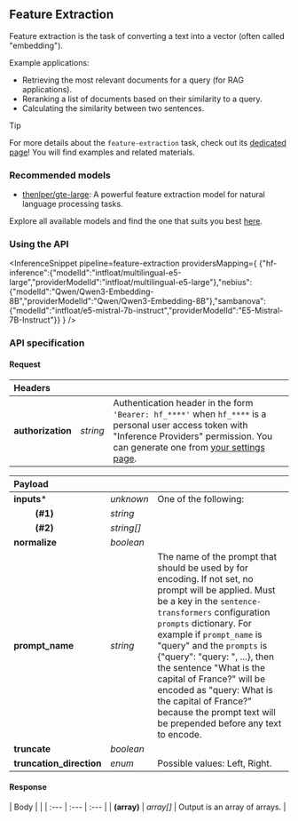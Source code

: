 <!---
This markdown file has been generated from a script. Please do not edit it directly.
For more details, check out:
- the `generate.ts` script: https://github.com/huggingface/hub-docs/blob/main/scripts/inference-providers/scripts/generate.ts
- the task template defining the sections in the page: https://github.com/huggingface/hub-docs/tree/main/scripts/inference-providers/templates/task/feature-extraction.handlebars
- the input jsonschema specifications used to generate the input markdown table: https://github.com/huggingface/huggingface.js/blob/main/packages/tasks/src/tasks/feature-extraction/spec/input.json
- the output jsonschema specifications used to generate the output markdown table: https://github.com/huggingface/huggingface.js/blob/main/packages/tasks/src/tasks/feature-extraction/spec/output.json
- the snippets used to generate the example:
  - curl: https://github.com/huggingface/huggingface.js/blob/main/packages/tasks/src/snippets/curl.ts
  - python: https://github.com/huggingface/huggingface.js/blob/main/packages/tasks/src/snippets/python.ts
  - javascript: https://github.com/huggingface/huggingface.js/blob/main/packages/tasks/src/snippets/js.ts
- the "tasks" content for recommended models: https://huggingface.co/api/tasks
--->

## Feature Extraction

Feature extraction is the task of converting a text into a vector (often called "embedding").

Example applications:
* Retrieving the most relevant documents for a query (for RAG applications).
* Reranking a list of documents based on their similarity to a query.
* Calculating the similarity between two sentences.

> [!TIP]
> For more details about the `feature-extraction` task, check out its [dedicated page](https://huggingface.co/tasks/feature-extraction)! You will find examples and related materials.


### Recommended models

- [thenlper/gte-large](https://huggingface.co/thenlper/gte-large): A powerful feature extraction model for natural language processing tasks.

Explore all available models and find the one that suits you best [here](https://huggingface.co/models?inference=warm&pipeline_tag=feature-extraction&sort=trending).

### Using the API


<InferenceSnippet
    pipeline=feature-extraction
    providersMapping={ {"hf-inference":{"modelId":"intfloat/multilingual-e5-large","providerModelId":"intfloat/multilingual-e5-large"},"nebius":{"modelId":"Qwen/Qwen3-Embedding-8B","providerModelId":"Qwen/Qwen3-Embedding-8B"},"sambanova":{"modelId":"intfloat/e5-mistral-7b-instruct","providerModelId":"E5-Mistral-7B-Instruct"}} }
/>



### API specification

#### Request

| Headers |   |    |
| :--- | :--- | :--- |
| **authorization** | _string_ | Authentication header in the form `'Bearer: hf_****'` when `hf_****` is a personal user access token with "Inference Providers" permission. You can generate one from [your settings page](https://huggingface.co/settings/tokens/new?ownUserPermissions=inference.serverless.write&tokenType=fineGrained). |


| Payload |  |  |
| :--- | :--- | :--- |
| **inputs*** | _unknown_ | One of the following: |
| **&nbsp;&nbsp;&nbsp;&nbsp;&nbsp;&nbsp;&nbsp;&nbsp;&nbsp;(#1)** | _string_ |  |
| **&nbsp;&nbsp;&nbsp;&nbsp;&nbsp;&nbsp;&nbsp;&nbsp;&nbsp;(#2)** | _string[]_ |  |
| **normalize** | _boolean_ |  |
| **prompt_name** | _string_ | The name of the prompt that should be used by for encoding. If not set, no prompt will be applied.  Must be a key in the `sentence-transformers` configuration `prompts` dictionary.  For example if ``prompt_name`` is "query" and the ``prompts`` is {"query": "query: ", ...}, then the sentence "What is the capital of France?" will be encoded as "query: What is the capital of France?" because the prompt text will be prepended before any text to encode. |
| **truncate** | _boolean_ |  |
| **truncation_direction** | _enum_ | Possible values: Left, Right. |


#### Response

| Body |  |
| :--- | :--- | :--- |
| **(array)** | _array[]_ | Output is an array of arrays. |


